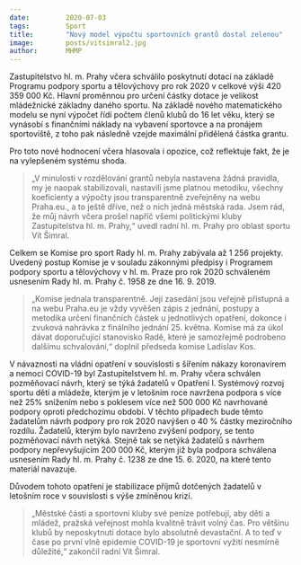 ```yaml
---
date:         2020-07-03
tags:         Sport
title:        "Nový model výpočtu sportovních grantů dostal zelenou"
image: 	      posts/vitsimral2.jpg
author:       MHMP
---
```


Zastupitelstvo hl. m. Prahy včera schválilo poskytnutí dotací na základě Programu podpory sportu a tělovýchovy pro rok 2020 v celkové výši 420 359 000 Kč. Hlavní proměnnou pro určení částky dotace je velikost mládežnické základny daného sportu. Na základě nového matematického modelu se nyní výpočet řídí počtem členů klubů do 16 let věku, který se vynásobí s finančními náklady na vybavení sportovce a na pronájem sportoviště, z toho pak následně vzejde maximální přidělená částka grantu.

Pro toto nové hodnocení včera hlasovala i opozice, což reflektuje fakt, že je na vylepšeném systému shoda. 

> „V minulosti v rozdělování grantů nebyla nastavena žádná pravidla, my je naopak stabilizovali, nastavili jsme platnou metodiku, všechny koeficienty a výpočty jsou transparentně zveřejněny na webu Praha.eu., a to ještě dříve, než o nich jedná městská rada. Jsem rád, že můj návrh včera prošel napříč všemi politickými kluby Zastupitelstva hl. m. Prahy,“ uvedl radní hl. m. Prahy pro oblast sportu Vít Šimral.

Celkem se Komise pro sport Rady hl. m. Prahy zabývala až 1 256 projekty. Uvedený postup Komise je v souladu zákonnými předpisy i Programem podpory sportu a tělovýchovy v hl. m. Praze pro rok 2020 schváleném usnesením Rady hl. m. Prahy č. 1958 ze dne 16. 9. 2019. 

> „Komise jednala transparentně. Její zasedání jsou veřejně přístupná a na webu Praha.eu je vždy vyvěšen zápis z jednání, postupy a metodika určení finančních částek u jednotlivých opatření, dokonce i zvuková nahrávka z finálního jednání 25. května. Komise má za úkol dávat doporučující stanovisko Radě, které je samozřejmě podrobeno dalšímu schvalování,“ doplnil předseda komise Ladislav Kos.

V návaznosti na vládní opatření v souvislosti s šířením nákazy koronavirem a nemoci COVID-19 byl Zastupitelstvem hl. m. Prahy včera schválen pozměňovací návrh, který se týká žadatelů v Opatření I. Systémový rozvoj sportu dětí a mládeže, kterým je v letošním roce navržena podpora s více než 25% snížením nebo s poklesem více než 500 000 Kč navrhované podpory oproti předchozímu období. V těchto případech bude těmto žadatelům návrh podpory pro rok 2020 navýšen o 40 % částky meziročního rozdílu. Žadatelů, kterým bylo navrženo zvýšení podpory, se tento pozměňovací návrh netýká. Stejně tak se netýká žadatelů s návrhem podpory nepřevyšujícím 200 000 Kč, kterým již byla podpora schválena usnesením Rady hl. m. Prahy č. 1238 ze dne 15. 6. 2020, na které tento materiál navazuje.

Důvodem tohoto opatření je stabilizace příjmů dotčených žadatelů v letošním roce v souvislosti s výše zmíněnou krizí. 

> „Městské části a sportovní kluby své peníze potřebují, aby děti a mládež, pražská veřejnost mohla kvalitně trávit volný čas. Pro většinu klubů by neposkytnutí dotace bylo absolutně devastační. A to teď v čase po první vlně epidemie COVID-19 je sportovní vyžití nesmírně důležité,“ zakončil radní Vít Šimral.

 
